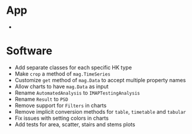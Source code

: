 # App

- 

# Software

- Add separate classes for each specific HK type
- Make `crop` a method of `mag.TimeSeries` 
- Customize `get` method of `mag.Data` to accept multiple property names
- Allow charts to have `mag.Data` as input
- Rename `AutomatedAnalysis` to `IMAPTestingAnalysis`
- Rename `Result` to `PSD`
- Remove support for `Filters` in charts
- Remove implicit conversion methods for `table`, `timetable` and `tabular`
- Fix issues with setting colors in charts
- Add tests for area, scatter, stairs and stems plots
